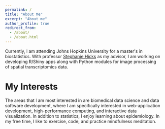 ```yaml
---
permalink: /
title: "About Me"
excerpt: "About me"
author_profile: true
redirect_from: 
  - /about/
  - /about.html
---
```


Currently, I am attending Johns Hopkins University for a master's in biostatistics. With professor [Stephanie Hicks](https://www.stephaniehicks.com/) as my advisor, I am working on developing R/Shiny apps along with Python modules for image processing of spatial transcriptomics data.

My Interests
======
The areas that I am most interested in are biomedical data science and data software development, where I am specifically interested in web-application development, high-performance computing, and interactive data visualization. In addition to statistics, I enjoy learning about epidemiology. In my free time, I like to exercise, code, and practice mindfulness meditation.
